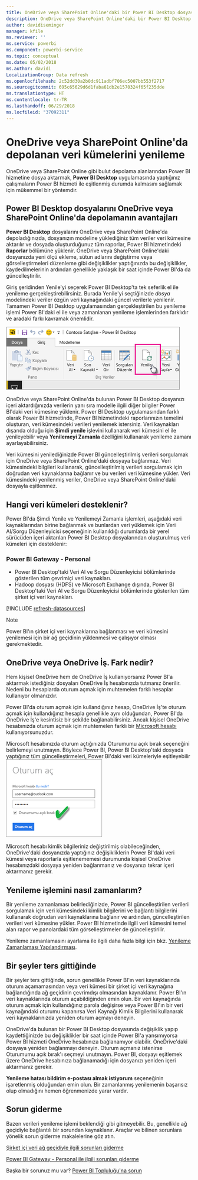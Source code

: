 ```yaml
---
title: OneDrive veya SharePoint Online'daki bir Power BI Desktop dosyasından oluşturulan veri kümelerini yenileme
description: OneDrive veya SharePoint Online'daki bir Power BI Desktop dosyasından oluşturulan veri kümelerini yenileme
author: davidiseminger
manager: kfile
ms.reviewer: ''
ms.service: powerbi
ms.component: powerbi-service
ms.topic: conceptual
ms.date: 05/02/2018
ms.author: davidi
LocalizationGroup: Data refresh
ms.openlocfilehash: 2c52dd30a2b0dc911adbf706ec5007bb553f2717
ms.sourcegitcommit: 695c65629d6d1faba61db2e1570324f65f235dde
ms.translationtype: HT
ms.contentlocale: tr-TR
ms.lasthandoff: 06/29/2018
ms.locfileid: "37092311"
---
```

# <a name="refresh-a-dataset-stored-on-onedrive-or-sharepoint-online"></a>OneDrive veya SharePoint Online'da depolanan veri kümelerini yenileme
OneDrive veya SharePoint Online gibi bulut depolama alanlarından Power BI hizmetine dosya aktarmak, **Power BI Desktop** uygulamasında yaptığınız çalışmaların Power BI hizmeti ile eşitlenmiş durumda kalmasını sağlamak için mükemmel bir yöntemdir.

## <a name="advantages-of-storing-a-power-bi-desktop-file-on-onedrive-or-sharepoint-online"></a>Power BI Desktop dosyalarını OneDrive veya SharePoint Online'da depolamanın avantajları
**Power BI Desktop** dosyalarını OneDrive veya SharePoint Online'da depoladığınızda, dosyanızın modeline yüklediğiniz tüm veriler veri kümesine aktarılır ve dosyada oluşturduğunuz tüm raporlar, Power BI hizmetindeki **Raporlar** bölümüne yüklenir. OneDrive veya SharePoint Online'daki dosyanızda yeni ölçü ekleme, sütun adlarını değiştirme veya görselleştirmeleri düzenleme gibi değişiklikler yaptığınızda bu değişiklikler, kaydedilmelerinin ardından genellikle yaklaşık bir saat içinde Power BI'da da güncelleştirilir.

Giriş şeridinden Yenile'yi seçerek Power BI Desktop'ta tek seferlik el ile yenileme gerçekleştirebilirsiniz. Burada Yenile'yi seçtiğinizde *dosya* modelindeki veriler özgün veri kaynağındaki güncel verilerle yenilenir. Tamamen Power BI Desktop uygulamasından gerçekleştirilen bu yenileme işlemi Power BI'daki el ile veya zamanlanan yenileme işlemlerinden farklıdır ve aradaki farkı kavramak önemlidir.

![](media/refresh-desktop-file-onedrive/pbix-refresh.png)

OneDrive veya SharePoint Online'da bulunan Power BI Desktop dosyanızı içeri aktardığınızda verilerin yanı sıra modelle ilgili diğer bilgiler Power BI'daki veri kümesine yüklenir. Power BI Desktop uygulamasından farklı olarak Power BI hizmetinde, Power BI hizmetindeki raporlarınızın temelini oluşturan, veri kümesindeki verileri yenilemek istersiniz. Veri kaynakları dışarıda olduğu için **Şimdi yenile** işlevini kullanarak veri kümesini el ile yenileyebilir veya **Yenilemeyi Zamanla** özelliğini kullanarak yenileme zamanı ayarlayabilirsiniz.

Veri kümesini yenilediğinizde Power BI güncelleştirilmiş verileri sorgulamak için OneDrive veya SharePoint Online'daki dosyaya bağlanmaz. Veri kümesindeki bilgileri kullanarak, güncelleştirilmiş verileri sorgulamak için doğrudan veri kaynaklarına bağlanır ve bu verileri veri kümesine yükler. Veri kümesindeki yenilenmiş veriler, OneDrive veya SharePoint Online'daki dosyayla eşitlenmez.

## <a name="whats-supported"></a>Hangi veri kümeleri desteklenir?
Power BI'da Şimdi Yenile ve Yenilemeyi Zamanla işlemleri, aşağıdaki veri kaynaklarından birine bağlanmak ve bunlardan veri yüklemek için Veri Al/Sorgu Düzenleyicisi seçeneğinin kullanıldığı durumlarda bir yerel sürücüden içeri aktarılan Power BI Desktop dosyalarından oluşturulmuş veri kümeleri için desteklenir:

### <a name="power-bi-gateway---personal"></a>Power BI Gateway - Personal
* Power BI Desktop'taki Veri Al ve Sorgu Düzenleyicisi bölümlerinde gösterilen tüm çevrimiçi veri kaynakları.
* Hadoop dosyası (HDFS) ve Microsoft Exchange dışında, Power BI Desktop'taki Veri Al ve Sorgu Düzenleyicisi bölümlerinde gösterilen tüm şirket içi veri kaynakları.

<!-- Refresh Data sources-->
[!INCLUDE [refresh-datasources](./includes/refresh-datasources.md)]

> [!NOTE]
> Power BI'ın şirket içi veri kaynaklarına bağlanması ve veri kümesini yenilemesi için bir ağ geçidinin yüklenmesi ve çalışıyor olması gerekmektedir.
> 
> 

## <a name="onedrive-or-onedrive-for-business-whats-the-difference"></a>OneDrive veya OneDrive İş. Fark nedir?
Hem kişisel OneDrive hem de OneDrive İş kullanıyorsanız Power BI'a aktarmak istediğiniz dosyaları OneDrive İş hesabınızda tutmanız önerilir. Nedeni bu hesaplarda oturum açmak için muhtemelen farklı hesaplar kullanıyor olmanızdır.

Power BI'da oturum açmak için kullandığınız hesap, OneDrive İş'te oturum açmak için kullandığınız hesapla genellikle aynı olduğundan, Power BI'da OneDrive İş'e kesintisiz bir şekilde bağlanabilirsiniz. Ancak kişisel OneDrive hesabınızda oturum açmak için muhtemelen farklı bir [Microsoft hesabı](https://account.microsoft.com) kullanıyorsunuzdur.

Microsoft hesabınızda oturum açtığınızda Oturumumu açık bırak seçeneğini belirlemeyi unutmayın. Böylece Power BI, Power BI Desktop'taki dosyada yaptığınız tüm güncelleştirmeleri, Power BI'daki veri kümeleriyle eşitleyebilir  
    ![](media/refresh-desktop-file-onedrive/refresh_signin_keepmesignedin.png)

Microsoft hesabı kimlik bilgileriniz değiştirilmiş olabileceğinden, OneDrive'daki dosyanızda yaptığınız değişikliklerin Power BI'daki veri kümesi veya raporlarla eşitlenememesi durumunda kişisel OneDrive hesabınızdaki dosyaya yeniden bağlanmanız ve dosyanızı tekrar içeri aktarmanız gerekir.

## <a name="how-do-i-schedule-refresh"></a>Yenileme işlemini nasıl zamanlarım?
Bir yenileme zamanlaması belirlediğinizde, Power BI güncelleştirilen verileri sorgulamak için veri kümesindeki kimlik bilgilerini ve bağlantı bilgilerini kullanarak doğrudan veri kaynaklarına bağlanır ve ardından, güncelleştirilen verileri veri kümesine yükler. Power BI hizmetinde ilgili veri kümesini temel alan rapor ve panolardaki tüm görselleştirmeler de güncelleştirilir.

Yenileme zamanlamasını ayarlama ile ilgili daha fazla bilgi için bkz. [Yenileme Zamanlaması Yapılandırması](refresh-scheduled-refresh.md).

## <a name="when-things-go-wrong"></a>Bir şeyler ters gittiğinde
Bir şeyler ters gittiğinde, sorun genellikle Power BI'ın veri kaynaklarında oturum açamamasından veya veri kümesi bir şirket içi veri kaynağına bağlandığında ağ geçidinin çevrimdışı olmasından kaynaklanır. Power BI'ın veri kaynaklarında oturum açabildiğinden emin olun. Bir veri kaynağında oturum açmak için kullandığınız parola değişirse veya Power BI'ın bir veri kaynağındaki oturumu kapanırsa Veri Kaynağı Kimlik Bilgilerini kullanarak veri kaynaklarınızda yeniden oturum açmayı deneyin.

OneDrive'da bulunan bir Power BI Desktop dosyasında değişiklik yapıp kaydettiğinizde bu değişiklikler bir saat içinde Power BI'a yansımıyorsa Power BI hizmeti OneDrive hesabınıza bağlanamıyor olabilir. OneDrive'daki dosyaya yeniden bağlanmayı deneyin. Oturum açmanız istenirse Oturumumu açık bırak'ı seçmeyi unutmayın. Power BI, dosyayı eşitlemek üzere OneDrive hesabınıza bağlanamadığı için dosyanızı yeniden içeri aktarmanız gerekir.

**Yenileme hatası bildirim e-postası almak istiyorum** seçeneğinin işaretlenmiş olduğundan emin olun. Bir zamanlanmış yenilemenin başarısız olup olmadığını hemen öğrenmenizde yarar vardır.

## <a name="troubleshooting"></a>Sorun giderme
Bazen verileri yenileme işlemi beklendiği gibi gitmeyebilir. Bu, genellikle ağ geçidiyle bağlantılı bir sorundan kaynaklanır. Araçlar ve bilinen sorunlara yönelik sorun giderme makalelerine göz atın.

[Şirket içi veri ağ geçidiyle ilgili sorunları giderme](service-gateway-onprem-tshoot.md)

[Power BI Gateway - Personal ile ilgili sorunları giderme](service-admin-troubleshooting-power-bi-personal-gateway.md)

Başka bir sorunuz mu var? [Power BI Topluluğu'na sorun](http://community.powerbi.com/)

